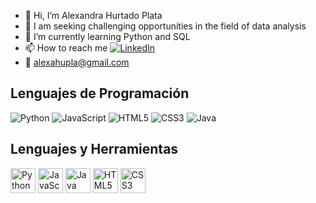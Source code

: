 - 👋 Hi, I’m Alexandra Hurtado Plata 
- 👀 I am seeking challenging opportunities in the field of data analysis
- 🌱 I’m currently learning Python and SQL
- 📫 How to reach me [![LinkedIn](https://img.shields.io/badge/-LinkedIn-blue?style=flat-square&logo=Linkedin&logoColor=white&link=https://www.linkedin.com/in/alexandrahtd/)](https://www.linkedin.com/in/alexandrahtd/)
- 📩 alexahupla@gmail.com


## Lenguajes de Programación

![Python](https://img.shields.io/badge/Python-3776AB?style=for-the-badge&logo=python&logoColor=white)
![JavaScript](https://img.shields.io/badge/JavaScript-F7DF1E?style=for-the-badge&logo=javascript&logoColor=black)
![HTML5](https://img.shields.io/badge/HTML5-E34F26?style=for-the-badge&logo=html5&logoColor=white)
![CSS3](https://img.shields.io/badge/CSS3-1572B6?style=for-the-badge&logo=css3&logoColor=white)
![Java](https://img.shields.io/badge/Java-007396?style=for-the-badge&logo=java&logoColor=white)

## Lenguajes y Herramientas

<img src="https://cdn.jsdelivr.net/npm/simple-icons@3.0.1/icons/python.svg" alt="Python" height="40" width="40"/> 
<img src="https://cdn.jsdelivr.net/npm/simple-icons@3.0.1/icons/javascript.svg" alt="JavaScript" height="40" width="40"/> 
<img src="https://cdn.jsdelivr.net/npm/simple-icons@3.0.1/icons/java.svg" alt="Java" height="40" width="40"/> 
<img src="https://cdn.jsdelivr.net/npm/simple-icons@3.0.1/icons/html5.svg" alt="HTML5" height="40" width="40"/> 
<img src="https://cdn.jsdelivr.net/npm/simple-icons@3.0.1/icons/css3.svg" alt="CSS3" height="40" width="40"/> 

<!---
alexahurtadop/alexahurtadop is a ✨ special ✨ repository because its `README.md` (this file) appears on your GitHub profile.
You can click the Preview link to take a look at your changes.
--->

